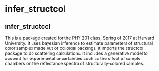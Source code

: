 # infer_structcol

infer_structcol
--------

This is a package created for the PHY 201 class, Spring of 2017 at Harvard University. It uses bayesian inference to estimate parameters of structural color samples made out of colloidal packings. It imports the structcol package to do scattering calculations. It includes a generative model to account for experimental uncertainties such as the effect of sample chambers on the reflectance spectra of structurally-colored samples. 
